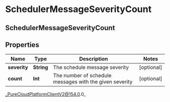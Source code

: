 # SchedulerMessageSeverityCount

## SchedulerMessageSeverityCount

## Properties

|Name | Type | Description | Notes|
|------------ | ------------- | ------------- | -------------|
| **severity** | **String** | The schedule message severity | [optional] |
| **count** | **Int** | The number of schedule messages with the given severity | [optional] |



_PureCloudPlatformClientV2@154.0.0_
